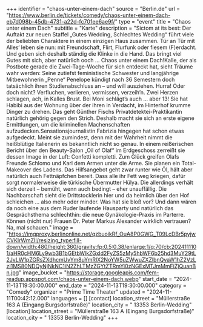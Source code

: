 +++
identifier = "chaos-unter-einem-dach"
source = "Berlin.de"
url = "https://www.berlin.de/tickets/comedy/chaos-unter-einem-dach-eb7d098b-45db-4731-a22d-fc701ee6ae9f/"
type = "event"
title = "Chaos unter einem Dach"
subtitle = "Karte"
description = "Sictom at its best: Der Auftakt zur neuen Staffel „Gutes Wedding, Schlechtes Wedding“ führt viele der beliebten Charaktere in einem einzigen Haus zusammen. Tür an Tür mit Alles‘ leben sie nun: mit Freundschaft, Flirt, Flurfunk oder fiesem (F)erdacht. Und geben sich deshalb ständig die Klinke in die Hand. Das bringt viel Gutes mit sich, aber natürlich ooch … Chaos unter einem Dach!Kalle, der als Postbote gerade die Zwei-Tage-Woche für sich entdeckt hat, sieht Träume wahr werden: Seine zutiefst feministische Schwester und langjährige Mitbewohnerin „Penne“ Penelope kündigt nach 36 Semestern doch tatsächlich ihren Studienabschluss an – und will ausziehen. Hurra! Oder doch nicht? Verfluchen, verlieren, vermissen, verzeih’n. Zwei Herzen schlagen, ach, in Kalles Brust. Bei Moni schlägt’s auch … aber 13! Sie hat Habibi aus der Wohnung über der ihren in Verdacht, im Hinterhof krumme Dinger zu drehen. Das geht Günther Fischs Privatdetektei-Praktikantin natürlich gehörig gegen den Strich. Deshalb macht sie sich an erste eigene Ermittlungen, um die kriminellen Machenschaften aufzudecken.Sensationsjournalistin Fabrizia hingegen hat schon etwas aufgedeckt. Meint sie zumindest, denn mit der Wahrheit nimmt die heißblütige Italienerin es bekanntlich nicht so genau. In einem reißerischen Bericht über den Beauty-Salon „Oil of Olaf“ im Erdgeschoss zerreißt sie dessen Image in der Luft: Confetti kompletti. Zum Glück greifen Olafs Freunde Schlomo und Karl dem Armen unter die Arme. Sie planen ein Total-Makeover des Ladens. Das Hilfsangebot geht zwar runter wie Öl, hält aber natürlich auch Fettnäpfchen bereit. Dass alle ihr Fett weg kriegen, dafür sorgt normalerweise die türkische Übermutter Hülya. Die allerdings verhält sich derzeit – bemüht, wenn auch bedingt – eher unauffällig. Die Nachbarschaft sieht die Drittstocklerin hier und da heimlich über den Hof schleichen … also mehr oder minder. Was hat sie bloß vor? Und dann wären da noch eine aus dem Ruder laufende Hausparty und natürlich das Gesprächsthema schlechthin: die neue Gynäkologie-Praxis im Parterre. Können (nicht nur) Frauen Dr. Peter Markus Alexander wirklich vertrauen? Na, mal schauen."
image = "https://imgproxy.berlinonline.net/qzbuoikRf_OuA8P0GWG_T09LcDBr5pyjwCVKIrWmZII/resizing_type:fill-down/width:480/height:360/gravity:fp:0.5:0.38/enlarge:1/q:70/cb:2024111101/aHR0cHM6Ly9wb3B1bGEtbWlkZGxld2FyZS5zMy5hbWF6b25hd3MuY29tL2JvLW1pZGRsZXdhcmUvYm8uYmRlX2NoYW5uZWwuZXZlbnQvaW1hZ2VzLzI1MS80NDQyNjNkNC1iN2ZhLTMzZGYtZTRmYi0zNGExMTJmMmFiZjQuanBn.jpg"
image_bucket = "https://storage.googleapis.com/fem-readup.appspot.com/chaos-unter-einem-dach.webp"
start_date = "2024-11-13T19:30:00.000"
end_date = "2024-11-13T19:30:00.000"
category = "Comedy"
organizer = "Prime Time Theater"
updated = "2024-11-11T00:42:12.000"
languages = []
[contact]
location_street = "Müllerstraße 163 A (Eingang Burgsdorfstraße)"
location_city = " 13353 Berlin-Wedding"
[location]
location_street = "Müllerstraße 163 A (Eingang Burgsdorfstraße)"
location_city = " 13353 Berlin-Wedding"
+++